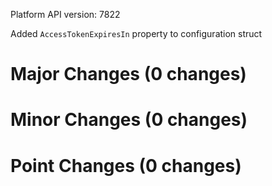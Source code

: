 Platform API version: 7822


Added `AccessTokenExpiresIn` property to configuration struct

# Major Changes (0 changes)


# Minor Changes (0 changes)


# Point Changes (0 changes)
